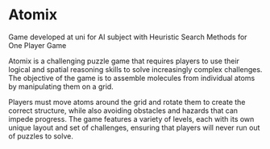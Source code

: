 # Atomix
Game developed at uni for AI subject with Heuristic Search Methods for One Player Game

Atomix is a challenging puzzle game that requires players to use their logical and spatial reasoning skills to solve increasingly complex challenges. The objective of the game is to assemble molecules from individual atoms by manipulating them on a grid.

Players must move atoms around the grid and rotate them to create the correct structure, while also avoiding obstacles and hazards that can impede progress. The game features a variety of levels, each with its own unique layout and set of challenges, ensuring that players will never run out of puzzles to solve.
